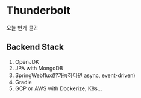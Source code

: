 # Thunderbolt
오늘 번개 콜?!

## Backend Stack
1. OpenJDK
2. JPA with MongoDB
3. SpringWebflux(!?가능하다면 async, event-driven)
4. Gradle
5. GCP or AWS with Dockerize, K8s...
